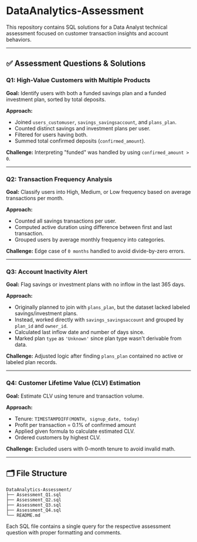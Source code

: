
# DataAnalytics-Assessment

This repository contains SQL solutions for a Data Analyst technical assessment focused on customer transaction insights and account behaviors.

---

## ✅ Assessment Questions & Solutions

### Q1: High-Value Customers with Multiple Products
**Goal:** Identify users with both a funded savings plan and a funded investment plan, sorted by total deposits.

**Approach:**
- Joined `users_customuser`, `savings_savingsaccount`, and `plans_plan`.
- Counted distinct savings and investment plans per user.
- Filtered for users having both.
- Summed total confirmed deposits (`confirmed_amount`).

**Challenge:** Interpreting "funded" was handled by using `confirmed_amount > 0`.

---

### Q2: Transaction Frequency Analysis
**Goal:** Classify users into High, Medium, or Low frequency based on average transactions per month.

**Approach:**
- Counted all savings transactions per user.
- Computed active duration using difference between first and last transaction.
- Grouped users by average monthly frequency into categories.

**Challenge:** Edge case of `0 months` handled to avoid divide-by-zero errors.

---

### Q3: Account Inactivity Alert
**Goal:** Flag savings or investment plans with no inflow in the last 365 days.

**Approach:**
- Originally planned to join with `plans_plan`, but the dataset lacked labeled savings/investment plans.
- Instead, worked directly with `savings_savingsaccount` and grouped by `plan_id` and `owner_id`.
- Calculated last inflow date and number of days since.
- Marked plan `type` as `'Unknown'` since plan type wasn't derivable from data.

**Challenge:** Adjusted logic after finding `plans_plan` contained no active or labeled plan records.

---

### Q4: Customer Lifetime Value (CLV) Estimation
**Goal:** Estimate CLV using tenure and transaction volume.

**Approach:**
- Tenure: `TIMESTAMPDIFF(MONTH, signup_date, today)`
- Profit per transaction = 0.1% of confirmed amount
- Applied given formula to calculate estimated CLV.
- Ordered customers by highest CLV.

**Challenge:** Excluded users with 0-month tenure to avoid invalid math.

---

## 🗂️ File Structure

```
DataAnalytics-Assessment/
├── Assessment_Q1.sql
├── Assessment_Q2.sql
├── Assessment_Q3.sql
├── Assessment_Q4.sql
└── README.md
```

Each SQL file contains a single query for the respective assessment question with proper formatting and comments.
